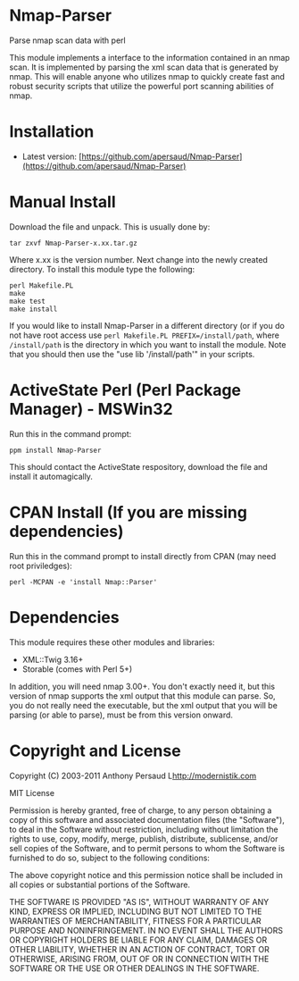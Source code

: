 Nmap-Parser
=================================================================

Parse nmap scan data with perl

This module implements a interface to the information contained in an nmap scan. It is implemented by parsing the xml scan data that is generated by nmap. This will enable anyone who utilizes nmap to quickly create fast and robust security scripts that utilize the powerful port scanning abilities of nmap.

Installation
=================================================================

* Latest version: [https://github.com/apersaud/Nmap-Parser](https://github.com/apersaud/Nmap-Parser)

Manual Install
=================================================================

Download the file and unpack. This is usually done by:

    tar zxvf Nmap-Parser-x.xx.tar.gz

Where x.xx is the version number. Next change into the newly created directory. To install this module type the following:

    perl Makefile.PL
    make
    make test
    make install

If you would like to install Nmap-Parser in a different directory (or if you do
not have root access use `perl Makefile.PL PREFIX=/install/path`, where
`/install/path` is the directory in which you want to install the module. Note
that you should then use the "use lib '/install/path'" in your scripts.


ActiveState Perl (Perl Package Manager) - MSWin32
=================================================================

Run this in the command prompt:

    ppm install Nmap-Parser

This should contact the ActiveState respository, download the file and install it automagically.

CPAN Install (If you are missing dependencies)
=================================================================

Run this in the command prompt to install directly from CPAN (may need root priviledges):

	perl -MCPAN -e 'install Nmap::Parser'
	

Dependencies
=================================================================

This module requires these other modules and libraries:

* XML::Twig 3.16+
* Storable (comes with Perl 5+)
	

In addition, you will need nmap 3.00+. You don't exactly need it, but this
version of nmap supports the xml output that this module can parse. So, you do
not really need the executable, but the xml output that you will be parsing
(or able to parse), must be from this version onward.

Copyright and License
=================================================================

Copyright (C) 2003-2011 Anthony Persaud L<http://modernistik.com>

MIT License

Permission is hereby granted, free of charge, to any person obtaining a copy
of this software and associated documentation files (the "Software"), to deal
in the Software without restriction, including without limitation the rights
to use, copy, modify, merge, publish, distribute, sublicense, and/or sell
copies of the Software, and to permit persons to whom the Software is
furnished to do so, subject to the following conditions:

The above copyright notice and this permission notice shall be included in
all copies or substantial portions of the Software.

THE SOFTWARE IS PROVIDED "AS IS", WITHOUT WARRANTY OF ANY KIND, EXPRESS OR
IMPLIED, INCLUDING BUT NOT LIMITED TO THE WARRANTIES OF MERCHANTABILITY,
FITNESS FOR A PARTICULAR PURPOSE AND NONINFRINGEMENT. IN NO EVENT SHALL THE
AUTHORS OR COPYRIGHT HOLDERS BE LIABLE FOR ANY CLAIM, DAMAGES OR OTHER
LIABILITY, WHETHER IN AN ACTION OF CONTRACT, TORT OR OTHERWISE, ARISING FROM,
OUT OF OR IN CONNECTION WITH THE SOFTWARE OR THE USE OR OTHER DEALINGS IN
THE SOFTWARE.

